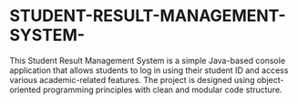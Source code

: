 # STUDENT-RESULT-MANAGEMENT-SYSTEM-
This Student Result Management System is a simple Java-based console application that allows students to log in using their student ID and access various academic-related features. The project is designed using object-oriented programming principles with clean and modular code structure.
